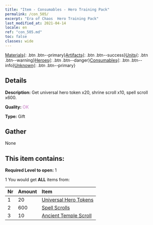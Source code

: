 ```yaml
---
title: "Item - Consumables - Hero Training Pack"
permalink: /con_505/
excerpt: "Era of Chaos  Hero Training Pack"
last_modified_at: 2021-04-14
locale: en
ref: "con_505.md"
toc: false
classes: wide
---
```

 [Materials](/Items/){: .btn .btn--primary}[Artifacts](/Items/Artifacts/){: .btn .btn--success}[Units](/Items/Units/){: .btn .btn--warning}[Heroes](/Items/Heroes/){: .btn .btn--danger}[Consumables](/Items/Consumables/){: .btn .btn--info}[Unknown](/Items/Unknown/){: .btn .btn--primary}

## Details
 **Description:** Get universal hero token x20, shrine scroll x10, spell scroll x600.

 **Quality:** <span style="color: #DA70D6">OK</span>

 **Type:** Gift

## Gather

  None

## This item contains:

 **Required Level to open:** 1

 1 You would get **ALL** items  from:

  | Nr | Amount |     Item    |
  |:---|:-------|:------------|
  | 1 | 20 | [Universal Hero Tokens](/Items/her_358/) | 
  | 2 | 600 | [Spell Scrolls](/Items/con_694/) | 
  | 3 | 10 | [Ancient Temple Scroll](/Items/con_697/) | 
